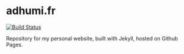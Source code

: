 # adhumi.fr

[![Build Status](https://travis-ci.org/adhumi/adhumi.fr.svg?branch=master)](https://travis-ci.org/adhumi/adhumi.fr)

Repository for my personal website, built with Jekyll, hosted on Github Pages.

